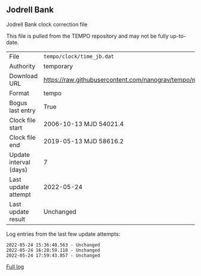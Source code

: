 
Jodrell Bank
---------------------------
Jodrell Bank clock correction file

This file is pulled from the TEMPO repository and may not be fully up-to-date.

|     |     |
|:--- |:--- |
| File | `tempo/clock/time_jb.dat` |
| Authority | temporary |
| Download URL | <https://raw.githubusercontent.com/nanograv/tempo/master/clock/time_jb.dat> |
| Format | tempo |
| Bogus last entry | True |
| Clock file start | 2006-10-13 MJD 54021.4 |
| Clock file end | 2019-05-13 MJD 58616.2 |
| Update interval (days) | 7 |
| Last update attempt | 2022-05-24 |
| Last update result | Unchanged |

Log entries from the last few update attempts:
```
2022-05-24 15:36:40.563 - Unchanged
2022-05-24 16:28:59.118 - Unchanged
2022-05-24 17:59:43.857 - Unchanged
```
[Full log](https://raw.githubusercontent.com/nanograv/pulsar-clock-corrections/main/log/tempo/clock/time_jb.dat.log)
